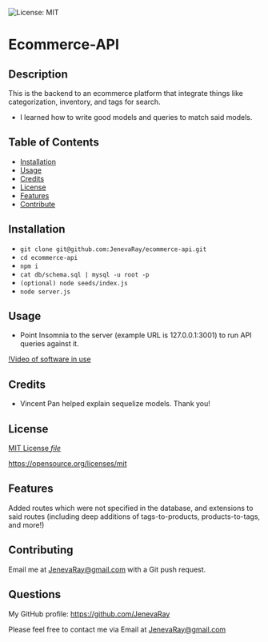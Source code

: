 ![License: MIT](https://img.shields.io/badge/License:_MIT-grey.svg?style=plastic&color=blue)

# Ecommerce-API
## Description
This is the backend to an ecommerce platform that integrate things like categorization, inventory, and tags for search.
- I learned how to write good models and queries to match said models.

## Table of Contents
- [Installation](#installation)
- [Usage](#usage)
- [Credits](#credits)
- [License](#license)
- [Features](#features)
- [Contribute](#contribute)

## Installation
- `git clone git@github.com:JenevaRay/ecommerce-api.git`
- `cd ecommerce-api`
- `npm i`
- `cat db/schema.sql | mysql -u root -p`
- `(optional) node seeds/index.js`
- `node server.js`

## Usage
- Point Insomnia to the server (example URL is 127.0.0.1:3001) to run API queries against it.

[!Video of software in use](https://drive.google.com/file/d/1xMmICnTqxgPkENKx1LbtPp_ykR8JAmbL/view?usp=drive_link)
## Credits
- Vincent Pan helped explain sequelize models.  Thank you!
## License
[MIT License *file*](LICENSE)

https://opensource.org/licenses/mit
## Features
Added routes which were not specified in the database, and extensions to said routes (including deep additions of tags-to-products, products-to-tags, and more!)
## Contributing
Email me at JenevaRay@gmail.com with a Git push request.
## Questions
My GitHub profile: https://github.com/JenevaRay

Please feel free to contact me via Email at JenevaRay@gmail.com
